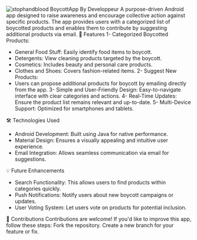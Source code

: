 ![stophandblood](https://github.com/user-attachments/assets/3ddefde1-61ea-4bd5-990b-8610a8c8ab76)
BoycottApp By Developpeur
A purpose-driven Android app designed to raise awareness and encourage collective action against specific products. 
The app provides users with a categorized list of boycotted products and enables them to contribute by suggesting additional products via email.
🌟 Features
1- Categorized Boycotted Products:
- General Food Stuff: Easily identify food items to boycott.
- Detergents: View cleaning products targeted by the boycott.
- Cosmetics: Includes beauty and personal care products.
- Clothes and Shoes: Covers fashion-related items.
2- Suggest New Products:
- Users can propose additional products for boycott by emailing directly from the app.
3- Simple and User-Friendly Design:
Easy-to-navigate interface with clear categories and actions.
4- Real-Time Updates:
Ensure the product list remains relevant and up-to-date.
5- Multi-Device Support:
Optimized for smartphones and tablets.

🛠️ Technologies Used
- Android Development: Built using Java for native performance.
- Material Design: Ensures a visually appealing and intuitive user experience.
- Email Integration: Allows seamless communication via email for suggestions.

💡 Future Enhancements
- Search Functionality: This allows users to find products within categories quickly.
- Push Notifications: Notify users about new boycott campaigns or updates.
- User Voting System: Let users vote on products for potential inclusion.

🤝 Contributions
Contributions are welcome! If you'd like to improve this app, follow these steps:
Fork the repository.
Create a new branch for your feature or fix.

